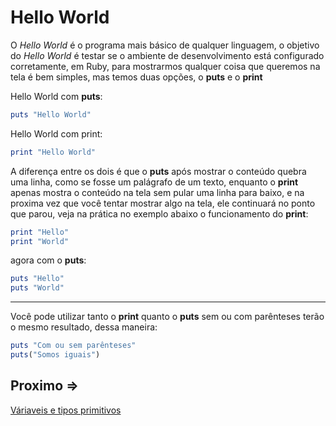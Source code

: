 # Hello World

O *Hello World* é o programa mais básico de qualquer linguagem, o objetivo do *Hello World* é testar se o ambiente de desenvolvimento está configurado corretamente, em Ruby, para mostrarmos qualquer coisa que queremos na tela é bem simples, mas temos duas opções, o **puts** e o **print**

Hello World com **puts**:

```ruby
puts "Hello World"
```

Hello World com print:

```ruby
print "Hello World"
```

A diferença entre os dois é que o **puts** após mostrar o conteúdo quebra uma linha, como se fosse um palágrafo de um texto, enquanto o **print** apenas mostra o conteúdo na tela sem pular uma linha para baixo, e na proxima vez que você tentar mostrar algo na tela, ele continuará no ponto que parou, veja na prática no exemplo abaixo o funcionamento do **print**:

```ruby
print "Hello"
print "World"
```

agora com o **puts**:

```ruby
puts "Hello"
puts "World"
```

---

Você pode utilizar tanto o **print** quanto o **puts** sem ou com parênteses terão o mesmo resultado, dessa maneira:

```ruby
puts "Com ou sem parênteses"
puts("Somos iguais")
```

## Proximo =>
[Váriaveis e tipos primitivos](../variaveis/README.md)
